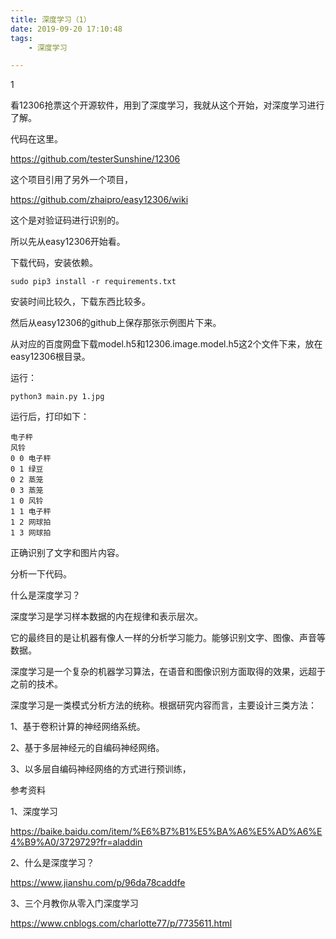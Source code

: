 ```yaml
---
title: 深度学习（1）
date: 2019-09-20 17:10:48
tags:
	- 深度学习

---
```


1

看12306抢票这个开源软件，用到了深度学习，我就从这个开始，对深度学习进行了解。

代码在这里。

https://github.com/testerSunshine/12306

这个项目引用了另外一个项目，

https://github.com/zhaipro/easy12306/wiki

这个是对验证码进行识别的。

所以先从easy12306开始看。

下载代码，安装依赖。

```
sudo pip3 install -r requirements.txt
```

安装时间比较久，下载东西比较多。

然后从easy12306的github上保存那张示例图片下来。

从对应的百度网盘下载model.h5和12306.image.model.h5这2个文件下来，放在easy12306根目录。

运行：

```
python3 main.py 1.jpg
```

运行后，打印如下：

```
电子秤
风铃
0 0 电子秤
0 1 绿豆
0 2 蒸笼
0 3 蒸笼
1 0 风铃
1 1 电子秤
1 2 网球拍
1 3 网球拍
```

正确识别了文字和图片内容。

分析一下代码。



什么是深度学习？

深度学习是学习样本数据的内在规律和表示层次。

它的最终目的是让机器有像人一样的分析学习能力。能够识别文字、图像、声音等数据。

深度学习是一个复杂的机器学习算法，在语音和图像识别方面取得的效果，远超于之前的技术。



深度学习是一类模式分析方法的统称。根据研究内容而言，主要设计三类方法：

1、基于卷积计算的神经网络系统。

2、基于多层神经元的自编码神经网络。

3、以多层自编码神经网络的方式进行预训练，

参考资料

1、深度学习

https://baike.baidu.com/item/%E6%B7%B1%E5%BA%A6%E5%AD%A6%E4%B9%A0/3729729?fr=aladdin

2、什么是深度学习？

https://www.jianshu.com/p/96da78caddfe

3、三个月教你从零入门深度学习

https://www.cnblogs.com/charlotte77/p/7735611.html